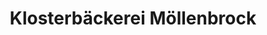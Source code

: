 ---
title: "Klosterbäckerei Möllenbrock"
url: /herzebrock-clarholz/klosterbaeckerei-moellenbrock/
shop: Bäckerei
---
